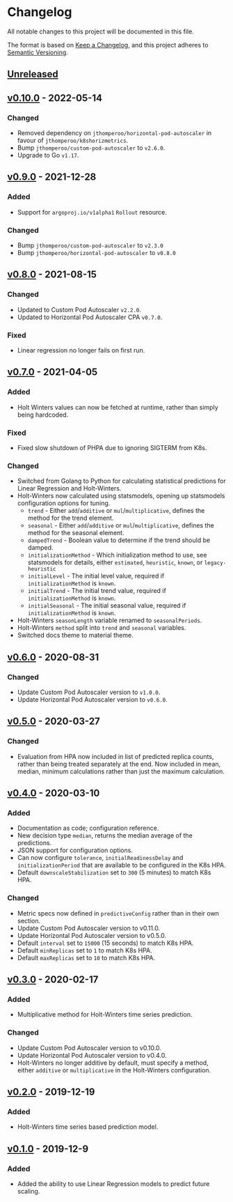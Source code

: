 # Changelog
All notable changes to this project will be documented in this file.

The format is based on [Keep a Changelog](https://keepachangelog.com/en/1.0.0/), and this project adheres to [Semantic
Versioning](https://semver.org/spec/v2.0.0.html).

## [Unreleased]

## [v0.10.0] - 2022-05-14
### Changed
- Removed dependency on `jthomperoo/horizontal-pod-autoscaler` in favour of `jthomperoo/k8shorizmetrics`.
- Bump `jthomperoo/custom-pod-autoscaler` to `v2.6.0`.
- Upgrade to Go `v1.17`.

## [v0.9.0] - 2021-12-28
### Added
- Support for `argoproj.io/v1alpha1` `Rollout` resource.
### Changed
- Bump `jthomperoo/custom-pod-autoscaler` to `v2.3.0`
- Bump `jthomperoo/horizontal-pod-autoscaler` to `v0.8.0`

## [v0.8.0] - 2021-08-15
### Changed
- Updated to Custom Pod Autoscaler `v2.2.0`.
- Updated to Horizontal Pod Autoscaler CPA `v0.7.0`.
### Fixed
- Linear regression no longer fails on first run.

## [v0.7.0] - 2021-04-05
### Added
- Holt Winters values can now be fetched at runtime, rather than simply being hardcoded.
### Fixed
- Fixed slow shutdown of PHPA due to ignoring SIGTERM from K8s.
### Changed
- Switched from Golang to Python for calculating statistical predictions for Linear Regression and Holt-Winters.
- Holt-Winters now calculated using statsmodels, opening up statsmodels configuration options for tuning.
  - `trend` - Either `add`/`additive` or `mul`/`multiplicative`, defines the method for the trend element.
  - `seasonal` - Either `add`/`additive` or `mul`/`multiplicative`, defines the method for the seasonal element.
  - `dampedTrend` - Boolean value to determine if the trend should be damped.
  - `initializationMethod` - Which initialization method to use, see statsmodels for details, either `estimated`,
  `heuristic`, `known`, or `legacy-heuristic`
  - `initialLevel` - The initial level value, required if `initializationMethod` is `known`.
  - `initialTrend` - The initial trend value, required if `initializationMethod` is `known`.
  - `initialSeasonal` - The initial seasonal value, required if `initializationMethod` is `known`.
- Holt-Winters `seasonLength` variable renamed to `seasonalPeriods`.
- Holt-Winters `method` split into `trend` and `seasonal` variables.
- Switched docs theme to material theme.

## [v0.6.0] - 2020-08-31
### Changed
- Update Custom Pod Autoscaler version to `v1.0.0`.
- Update Horizontal Pod Autoscaler version to `v0.6.0`.

## [v0.5.0] - 2020-03-27
### Changed
- Evaluation from HPA now included in list of predicted replica counts, rather than being treated separately at the end.
Now included in mean, median, minimum calculations rather than just the maximum calculation.

## [v0.4.0] - 2020-03-10
### Added
- Documentation as code; configuration reference.
- New decision type `median`, returns the median average of the predictions.
- JSON support for configuration options.
- Can now configure `tolerance`, `initialReadinessDelay` and `initializationPeriod` that are available to be configured
in the K8s HPA.
- Default `downscaleStabilization` set to `300` (5 minutes) to match K8s HPA.
### Changed
- Metric specs now defined in `predictiveConfig` rather than in their own
  section.
- Update Custom Pod Autoscaler version to v0.11.0.
- Update Horizontal Pod Autoscaler version to v0.5.0.
- Default `interval` set to `15000` (15 seconds) to match K8s HPA.
- Default `minReplicas` set to `1` to match K8s HPA.
- Default `maxReplicas` set to `10` to match K8s HPA.

## [v0.3.0] - 2020-02-17
### Added
- Multiplicative method for Holt-Winters time series prediction.
### Changed
- Update Custom Pod Autoscaler version to v0.10.0.
- Update Horizontal Pod Autoscaler version to v0.4.0.
- Holt-Winters no longer additive by default, must specify a method, either `additive` or `multiplicative` in the
Holt-Winters configuration.

## [v0.2.0] - 2019-12-19
### Added
- Holt-Winters time series based prediction model.

## [v0.1.0] - 2019-12-9
### Added
- Added the ability to use Linear Regression models to predict future scaling.

[Unreleased]:
https://github.com/jthomperoo/predictive-horizontal-pod-autoscaler/compare/v0.10.0...HEAD
[v0.10.0]:
https://github.com/jthomperoo/predictive-horizontal-pod-autoscaler/compare/v0.9.0...v0.10.0
[v0.9.0]:
https://github.com/jthomperoo/predictive-horizontal-pod-autoscaler/compare/v0.8.0...v0.9.0
[v0.8.0]:
https://github.com/jthomperoo/predictive-horizontal-pod-autoscaler/compare/v0.7.0...v0.8.0
[v0.7.0]:
https://github.com/jthomperoo/predictive-horizontal-pod-autoscaler/compare/v0.6.0...v0.7.0
[v0.6.0]:
https://github.com/jthomperoo/predictive-horizontal-pod-autoscaler/compare/v0.5.0...v0.6.0
[v0.5.0]:
https://github.com/jthomperoo/predictive-horizontal-pod-autoscaler/compare/v0.4.0...v0.5.0
[v0.4.0]:
https://github.com/jthomperoo/predictive-horizontal-pod-autoscaler/compare/v0.3.0...v0.4.0
[v0.3.0]:
https://github.com/jthomperoo/predictive-horizontal-pod-autoscaler/compare/v0.2.0...v0.3.0
[v0.2.0]:
https://github.com/jthomperoo/predictive-horizontal-pod-autoscaler/compare/v0.1.0...v0.2.0
[v0.1.0]:
https://github.com/jthomperoo/predictive-horizontal-pod-autoscaler/releases/tag/v0.1.0
